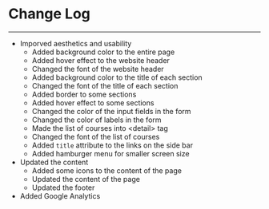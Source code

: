 # Change Log

---

- Imporved aesthetics and usability
  - Added background color to the entire page
  - Added hover effect to the website header
  - Changed the font of the website header
  - Added background color to the title of each section
  - Changed the font of the title of each section
  - Added border to some sections
  - Added hover effect to some sections
  - Changed the color of the input fields in the form
  - Changed the color of labels in the form
  - Made the list of courses into \<detail> tag
  - Changed the font of the list of courses
  - Added `title` attribute to the links on the side bar
  - Added hamburger menu for smaller screen size
- Updated the content
  - Added some icons to the content of the page
  - Updated the content of the page
  - Updated the footer
- Added Google Analytics